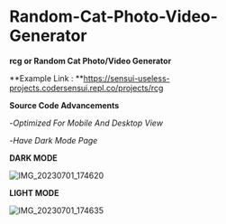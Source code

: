 # Random-Cat-Photo-Video-Generator

**rcg or Random Cat Photo/Video Generator** 

**Example Link : **https://sensui-useless-projects.codersensui.repl.co/projects/rcg

**Source Code Advancements**

-_Optimized For Mobile And Desktop View_

-_Have Dark Mode Page_


**DARK MODE**

![IMG_20230701_174620](https://github.com/CoderSensui/Random-Cat-Photo-Video-Generator/assets/137837037/61455ce9-bb32-4916-8197-9ab84768ff90)


**LIGHT MODE**

![IMG_20230701_174635](https://github.com/CoderSensui/Random-Cat-Photo-Video-Generator/assets/137837037/9440a0e7-2556-4981-a05a-b58547ec9436)
